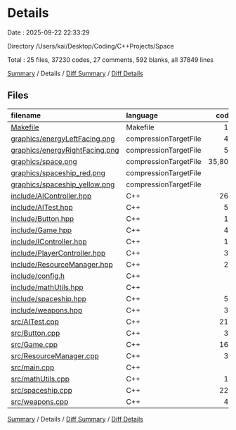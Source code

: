 # Details

Date : 2025-09-22 22:33:29

Directory /Users/kai/Desktop/Coding/C++Projects/Space

Total : 25 files,  37230 codes, 27 comments, 592 blanks, all 37849 lines

[Summary](results.md) / Details / [Diff Summary](diff.md) / [Diff Details](diff-details.md)

## Files
| filename | language | code | comment | blank | total |
| :--- | :--- | ---: | ---: | ---: | ---: |
| [Makefile](/Makefile) | Makefile | 19 | 7 | 10 | 36 |
| [graphics/energyLeftFacing.png](/graphics/energyLeftFacing.png) | compressionTargetFile | 45 | 0 | 0 | 45 |
| [graphics/energyRightFacing.png](/graphics/energyRightFacing.png) | compressionTargetFile | 56 | 0 | 0 | 56 |
| [graphics/space.png](/graphics/space.png) | compressionTargetFile | 35,800 | 0 | 242 | 36,042 |
| [graphics/spaceship_red.png](/graphics/spaceship_red.png) | compressionTargetFile | 7 | 0 | 0 | 7 |
| [graphics/spaceship_yellow.png](/graphics/spaceship_yellow.png) | compressionTargetFile | 4 | 0 | 0 | 4 |
| [include/AIController.hpp](/include/AIController.hpp) | C++ | 266 | 9 | 69 | 344 |
| [include/AITest.hpp](/include/AITest.hpp) | C++ | 50 | 0 | 18 | 68 |
| [include/Button.hpp](/include/Button.hpp) | C++ | 18 | 0 | 5 | 23 |
| [include/Game.hpp](/include/Game.hpp) | C++ | 47 | 0 | 13 | 60 |
| [include/IController.hpp](/include/IController.hpp) | C++ | 14 | 0 | 3 | 17 |
| [include/PlayerController.hpp](/include/PlayerController.hpp) | C++ | 37 | 0 | 13 | 50 |
| [include/ResourceManager.hpp](/include/ResourceManager.hpp) | C++ | 20 | 2 | 8 | 30 |
| [include/config.h](/include/config.h) | C++ | 7 | 0 | 2 | 9 |
| [include/mathUtils.hpp](/include/mathUtils.hpp) | C++ | 6 | 0 | 1 | 7 |
| [include/spaceship.hpp](/include/spaceship.hpp) | C++ | 56 | 0 | 7 | 63 |
| [include/weapons.hpp](/include/weapons.hpp) | C++ | 35 | 0 | 10 | 45 |
| [src/AITest.cpp](/src/AITest.cpp) | C++ | 216 | 1 | 65 | 282 |
| [src/Button.cpp](/src/Button.cpp) | C++ | 37 | 0 | 10 | 47 |
| [src/Game.cpp](/src/Game.cpp) | C++ | 163 | 2 | 40 | 205 |
| [src/ResourceManager.cpp](/src/ResourceManager.cpp) | C++ | 37 | 0 | 12 | 49 |
| [src/main.cpp](/src/main.cpp) | C++ | 6 | 0 | 1 | 7 |
| [src/mathUtils.cpp](/src/mathUtils.cpp) | C++ | 14 | 0 | 5 | 19 |
| [src/spaceship.cpp](/src/spaceship.cpp) | C++ | 222 | 4 | 42 | 268 |
| [src/weapons.cpp](/src/weapons.cpp) | C++ | 48 | 2 | 16 | 66 |

[Summary](results.md) / Details / [Diff Summary](diff.md) / [Diff Details](diff-details.md)